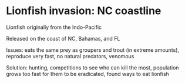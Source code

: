 # Lionfish invasion: NC coastline

Lionfish originally from the Indo-Pacific

Released on the coast of NC, Bahamas, and FL

Issues: eats the same prey as groupers and trout (in extreme amounts),
reproduce very fast, no natural predators, venomous

Solution: hunting, competitions to see who can kill the most, population grows
too fast for them to be eradicated, found ways to eat lionfish

